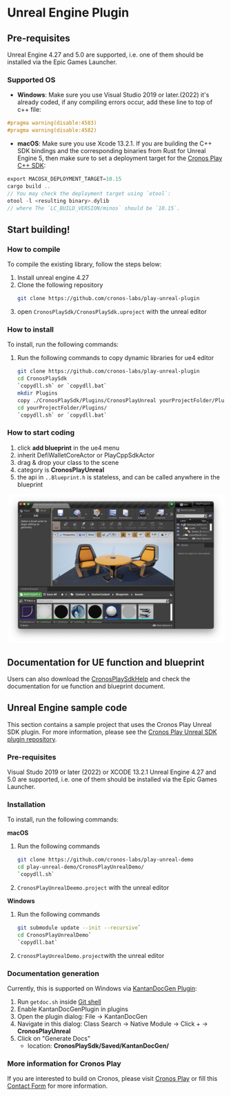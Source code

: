 # Unreal Engine Plugin

## Pre-requisites

Unreal Engine 4.27 and 5.0 are supported, i.e. one of them should be installed via the Epic Games Launcher.

### Supported OS

- **Windows**: Make sure you use Visual Studio 2019 or later.(2022) it's already coded, if any compiling errors occur, add these line to top of c++ file:
```c++
#pragma warning(disable:4583)
#pragma warning(disable:4582)
```
- **macOS**:
  Make sure you use Xcode 13.2.1. If you are building the C++ SDK bindings and the corresponding binaries from Rust for Unreal Engine 5, then make sure to set a deployment target for the [Cronos Play C++ SDK](https://github.com/cronos-labs/play-cpp-sdk):

```rust
export MACOSX_DEPLOYMENT_TARGET=10.15
cargo build ..
// You may check the deployment target using `otool`:
otool -l <resulting binary>.dylib
// where The `LC_BUILD_VERSION/minos` should be `10.15`.
```
## Start building!

### How to compile

To compile the existing library, follow the steps below:

1. Install unreal engine 4.27
2. Clone the following repository
    ```sh
    git clone https://github.com/cronos-labs/play-unreal-plugin
    ```
3. open `CronosPlaySdk/CronosPlaySdk.uproject` with the unreal editor

### How to install

To install, run the following commands:

1. Run the following commands to copy dynamic libraries for ue4 editor
    ```sh
    git clone https://github.com/cronos-labs/play-unreal-plugin
    cd CronosPlaySdk 
    `copydll.sh` or `copydll.bat`
    mkdir Plugins
    copy ./CronosPlaySdk/Plugins/CronosPlayUnreal yourProjectFolder/Plugins/
    cd yourProjectFolder/Plugins/
    `copydll.sh` or `copydll.bat`
    ```
### How to start coding

1. click **add blueprint** in the ue4 menu
2. inherit DefiWalletCoreActor or PlayCppSdkActor
3. drag & drop your class to the scene
4. category is **CronosPlayUnreal**
5. the api in `..Blueprint.h` is stateless, and can be called anywhere in the blueprint

<img src="./assets/unreal-engine/blue_print.png" />

## Documentation for UE function and blueprint 

Users can also download the [CronosPlaySdkHelp](https://github.com/cronos-labs/play-unreal-plugin/releases) and check the documentation for ue function and blueprint document.


## Unreal Engine sample code

This section contains a sample project that uses the Cronos Play Unreal SDK plugin.
For more information, please see the [Cronos Play Unreal SDK plugin repository](https://github.com/cronos-labs/play-unreal-plugin).

### Pre-requisites

Visual Studo 2019 or later (2022) or XCODE 13.2.1
Unreal Engine 4.27 and 5.0 are supported, i.e. one of them should be installed via the Epic Games Launcher.

### Installation

To install, run the following commands:

**macOS**
1.  Run the following commands
    ```sh
    git clone https://github.com/cronos-labs/play-unreal-demo
    cd play-unreal-demo/CronosPlayUnrealDemo/
    `copydll.sh`
    ```
2.  `CronosPlayUnrealDeemo.project` with the unreal editor


**Windows**
1.  Run the following commands
    ```sh
    git submodule update --init --recursive`
    cd CronosPlayUnrealDemo`
    `copydll.bat`
    ```
2. `CronosPlayUnrealDemo.project`with the unreal editor


### Documentation generation

Currently, this is supported on Windows via [KantanDocGen Plugin](https://github.com/kamrann/KantanDocGenPlugin):

1. Run `getdoc.sh` inside [Git shell](https://gitforwindows.org)
2. Enable KantanDocGenPlugin in plugins
3. Open the plugin dialog: File -> KantanDocGen
4. Navigate in this dialog: Class Search -> Native Module -> Click + -> **CronosPlayUnreal**
5. Click on "Generate Docs"
   - location: **CronosPlaySdk/Saved/KantanDocGen/**

### More information for Cronos Play

If you are interested to build on Cronos, please visit [Cronos Play](https://cronos.org/play) or fill this [Contact Form](https://airtable.com/shrFiQnLrcpeBp2lS) for more information.
